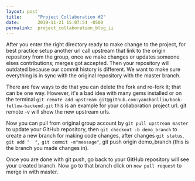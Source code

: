 ```yaml
---
layout: post
title:      "Project Collaboration #2"
date:       2019-11-21 15:07:54 -0500
permalink:  project_collaboration_blog_ii
---
```



After you enter the right directory ready to make change to the project, for best practice setup another url call upstream that link to the origin repository from the group, once we make changes or updates someone elses contributions; merges got accepted. Then your repository will outdated because our commit history is different. We want to make sure everything is in sync with the original repository with the master branch. 

There are few ways to do that you can delete the fork and re-fork it; that can be one way. However, it's a bad idea with many gems installed or on the terminal `git remote add upstream git@github.com:yanchanllin/book-fellow-backend.git` this is an example for your collaboration project url. git remote -v will show the new upstream urls. 

Now you can pull from original group account by `git pull upstream master` to update your GitHub repository, then `git checkout -b demo_branch` to create a new branch for making code changes, after changes `git status`, `git add "  "`,` git commit -m"message"`, git push origin demo_branch (this is the branch you made changes in). 

Once you are done with git push, go back to your GitHub repository will see your created branch. Now go to that branch click on `new pull request` to merge in with master.

